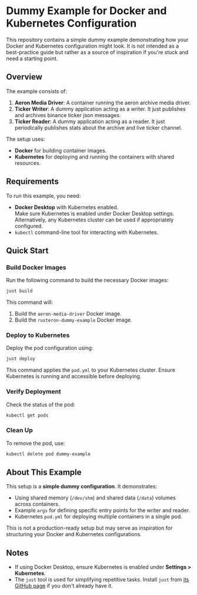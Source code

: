 # Dummy Example for Docker and Kubernetes Configuration

This repository contains a simple dummy example demonstrating how your Docker and Kubernetes configuration might look. It is not intended as a best-practice guide but rather as a source of inspiration if you're stuck and need a starting point.

## Overview

The example consists of:
1. **Aeron Media Driver**: A container running the aeron archive media driver.
2. **Ticker Writer**: A dummy application acting as a writer. It just publishes and archives binance ticker json messages.
3. **Ticker Reader**: A dummy application acting as a reader. It just periodically publishes stats about the archive and live ticker channel.

The setup uses:
- **Docker** for building container images.
- **Kubernetes** for deploying and running the containers with shared resources.

## Requirements

To run this example, you need:
- **Docker Desktop** with Kubernetes enabled.  
  Make sure Kubernetes is enabled under Docker Desktop settings.  
  Alternatively, any Kubernetes cluster can be used if appropriately configured.
- `kubectl` command-line tool for interacting with Kubernetes.

## Quick Start

### Build Docker Images

Run the following command to build the necessary Docker images:
```bash
just build
```

This command will:
1. Build the `aeron-media-driver` Docker image.
2. Build the `rusteron-dummy-example` Docker image.

### Deploy to Kubernetes

Deploy the pod configuration using:
```bash
just deploy
```

This command applies the `pod.yml` to your Kubernetes cluster. Ensure Kubernetes is running and accessible before deploying.

### Verify Deployment

Check the status of the pod:
```bash
kubectl get pods
```

### Clean Up

To remove the pod, use:
```bash
kubectl delete pod dummy-example
```

## About This Example

This setup is a **simple dummy configuration**. It demonstrates:
- Using shared memory (`/dev/shm`) and shared data (`/data`) volumes across containers.
- Example `args` for defining specific entry points for the writer and reader.
- Kubernetes `pod.yml` for deploying multiple containers in a single pod.

This is not a production-ready setup but may serve as inspiration for structuring your Docker and Kubernetes configurations.

## Notes

- If using Docker Desktop, ensure Kubernetes is enabled under **Settings > Kubernetes**.
- The `just` tool is used for simplifying repetitive tasks. Install `just` from [its GitHub page](https://github.com/casey/just) if you don't already have it.
```